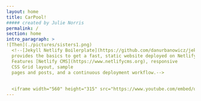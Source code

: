 ```yaml
---
layout: home
title: CarPool!  
##### created by Julie Norris
permalink: /
section: home
intro_paragraph: >
![Then](./pictures/sisters1.png)
  <!--[Jekyll Netlify Boilerplate](https://github.com/danurbanowicz/jekyll-netlify-boilerplate)
  provides the basics to get a fast, static website deployed on Netlify.
  Features [Netlify CMS](https://www.netlifycms.org), responsive
  CSS Grid layout, sample
  pages and posts, and a continuous deployment workflow.-->
  
  
  <iframe width="560" height="315" src="https://www.youtube.com/embed/qmX0jOSGpW0" frameborder="0" allow="accelerometer; autoplay; encrypted-media; gyroscope; picture-in-picture" allowfullscreen></iframe>
---
```

